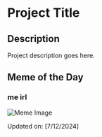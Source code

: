 # Project Title

## Description

Project description goes here.

## Meme of the Day

### me irl
![Meme Image](https://i.redd.it/2exj7yubgebd1.png)

Updated on: [7/12/2024]